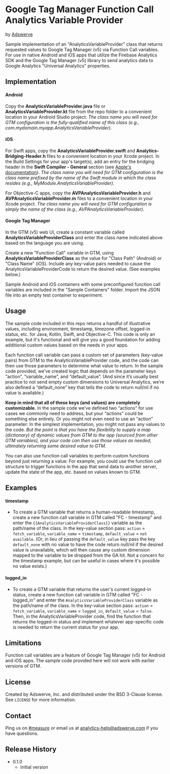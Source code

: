 # Google Tag Manager Function Call Analytics Variable Provider
by [Adswerve](https://www.adswerve.com)

Sample implementation of an "AnalyticsVariableProvider" class that returns requested values to Google Tag Manager (v5) via Function Call variables. For use in native Android and iOS apps that utilize the Firebase Analytics SDK and the Google Tag Manager (v5) library to send analytics data to Google Analytics "Universal Analytics" properties.

## Implementation

#### Android
 Copy the **AnalyticsVariableProvider.java** file or **AnalyticsVariableProvider.kt** file from the repo folder to a convenient location in your Android Studio project. _The class name you will need for GTM configuration is the fully-qualified name of this class (e.g., com.mydomain.myapp.AnalyticsVariableProvider)._

#### iOS
For Swift apps, copy the **AnalyticsVariableProvider.swift** and **Analytics-Bridging-Header.h** files to a convenient location in your Xcode project. In the Build Settings for your app's target(s), add an entry for the bridging header in the **Swift Compiler - General** section (see [Apple's documentation](https://developer.apple.com/documentation/swift/imported_c_and_objective-c_apis/importing_objective-c_into_swift)). _The class name you will need for GTM configuration is the class name prefixed by the name of the Swift module in which the class resides (e.g., MyModule.AnalyticsVariableProvider)._

For Objective-C apps, copy the **AVPAnalyticsVariableProvider.h** and **AVPAnalyticsVariableProvider.m** files to a convenient location in your Xcode project. _The class name you will need for GTM configuration is simply the name of the class (e.g., AVPAnalyticsVariableProvider)._

#### Google Tag Manager
In the GTM (v5) web UI, create a constant variable called **AnalyticsVariableProviderClass** and enter the class name indicated above based on the language you are using.

Create a new "Function Call" variable in GTM, using **AnalyticsVariableProviderClass** as the value for "Class Path" (Android) or "Class Name" (iOS). Include any key-value pairs needed to cause the AnalyticsVariableProviderCode to return the desired value. (See examples below.)

Sample Android and iOS containers with some preconfigured function call variables are included in the "Sample Containers" folder. Import the JSON file into an empty test container to experiment.

## Usage
The sample code included in this repo returns a handful of illustrative values, including environment, timestamp, timezone offset, logged-in status, etc. for Java, Kotlin, Swift, and Objective-C. This code is only an example, but it's functional and will give you a good foundation for adding additional custom values based on the needs in your apps.

Each function call variable can pass a custom set of parameters (key-value pairs) from GTM to the AnalyticsVariableProvider code, and the code can then use those parameters to determine what value to return. In the sample code provided, we’ve created logic that depends on the parameter keys “action”, “variable_name”, and “default_value”. (And since it’s usually best practice to not send empty custom dimensions to Universal Analytics, we’re also defined a “default_none” key that tells the code to return null/nil if no value is available.)

**Keep in mind that all of these keys (and values) are completely customizable.** In the sample code we’ve defined two “actions” for use cases we commonly need to address, but your “actions” could be something else entirely. Or you might not even need to use an “action” parameter: In the simplest implementation, you might not pass any values to the code. _But the point is that you have the flexibility to supply a map (dictionary) of dynamic values from GTM to the app (sourced from other GTM variables), and your code can then use those values as needed, ultimately returning some desired value to GTM._

You can also use function call variables to perform custom functions beyond just returning a value: For example, you could use the function call structure to trigger functions in the app that send data to another server, update the state of the app, etc. based on values known to GTM.

## Examples

#### timestamp
* To create a GTM variable that returns a human-readable timestamp, create a new function call variable in GTM called "FC - timestamp" and enter the `{{AnalyticsVariableProviderClass}}` variable as the path/name of the class. In the key-value section pass: `action` = `fetch_variable`, `variable_name` = `timestamp`, `default_value` = `not available`. (Or, in lieu of passing the `default_value` key pass the key `default_none` with no value to have the code return null/nil if the desired value is unavailable, which will then cause any custom dimension mapped to the variable to be dropped from the GA hit. Not a concern for the timestamp example, but can be useful in cases where it's possible no value exists.)

#### logged_in
* To create a GTM variable that returns the user's current logged-in status, create a new function call variable in GTM called "FC - logged_in" and enter the `AnalyticsVariableProviderClass` variable as the path/name of the class. In the key-value section pass: `action` = `fetch_variable`, `variable_name` = `logged_in`, `default_value` = `false`. Then, in the AnalyticsVariableProvider code, find the function that returns the logged-in status and implement whatever app-specific code is needed to return the current status for your app.

## Limitations
Function call variables are a feature of Google Tag Manager (v5) for Android and iOS apps. The sample code provided here will not work with earlier versions of GTM.

## License
Created by Adswerve, Inc. and distributed under the BSD 3-Clause license. See `LICENSE` for more information.

## Contact
Ping us on [#measure](https://measure.slack.com/) or email us at analytics-help@adswerve.com if you have questions.

## Release History

* 0.1.0
  * Initial version
